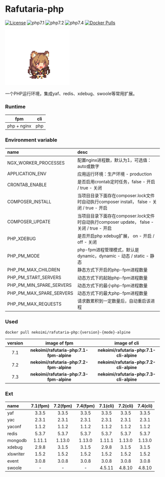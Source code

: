 # Rafutaria-php

[![License](https://img.shields.io/badge/license-Apache-blue)](https://github.com/nekoimi/rafutaria-php)
![php7.1](https://img.shields.io/badge/php-7.1-blue)
![php7.2](https://img.shields.io/badge/php-7.2-blue)
![php7.4](https://img.shields.io/badge/php-7.4-blue)
[![Docker Pulls](https://img.shields.io/docker/pulls/nekoimi/rafutaria-php)](https://hub.docker.com/r/nekoimi/rafutaria-php)

![](rafutaria.png)

一个PHP运行环境，集成yaf、redis、xdebug、swoole等常用扩展。

### Runtime

|fpm|cli|
|:-----:|:-----:|
|php + nginx|php|

### Environment variable

|name|desc|
|:---|:---|
|NGX_WORKER_PROCESSES|配置nginx进程数，默认为1，可选值：auto或数字|
|APPLICATION_ENV|应用运行环境：生产环境 - production|
|CRONTAB_ENABLE|是否启用crontab定时任务，false - 开启 / true - 关闭 |
|COMPOSER_INSTALL|当项目目录下面存在composer.lock文件时自动执行composer install， false - 关闭 / true - 开启|
|COMPOSER_UPDATE|当项目目录下面存在composer.lock文件时自动执行composer update， false - 关闭 / true - 开启|
|PHP_XDEBUG|是否开启php xdebug扩展， on - 开启 / off - 关闭|
|PHP_PM_MODE|php-fpm进程管理模式，默认是dynamic，dynamic - 动态 / static - 静态|
|PHP_PM_MAX_CHILDREN|静态方式下开启的php-fpm进程数量|
|PHP_PM_START_SERVERS|动态方式下的起始php-fpm进程数量|
|PHP_PM_MIN_SPARE_SERVERS|动态方式下的最小php-fpm进程数量|
|PHP_PM_MAX_SPARE_SERVERS|动态方式下的最大php-fpm进程数量|
|PHP_PM_MAX_REQUESTS|请求数累积到一定数量后，自动重启该进程|

### Used

```shell
docker pull nekoimi/rafutaria-php:{version}-{mode}-alpine
```

|version|image of fpm|image of cli|
|:-----:|:-----:|:-----:|
|7.1|**nekoimi/rafutaria-php:7.1-fpm-alpine**|**nekoimi/rafutaria-php:7.1-cli-alpine**|
|7.2|**nekoimi/rafutaria-php:7.2-fpm-alpine**|**nekoimi/rafutaria-php:7.2-cli-alpine**|
|7.3|**nekoimi/rafutaria-php:7.3-fpm-alpine**|**nekoimi/rafutaria-php:7.3-cli-alpine**|

### Ext

|name|7.1(fpm)|7.2(fpm)|7.4(fpm)|7.1(cli)|7.2(cli)|7.4(cli)|
|:-----|:-----:|:-----:|:-----:|:-----:|:-----:|:-----:|
|yaf|3.3.5|3.3.5|3.3.5|3.3.5|3.3.5|3.3.5|
|yac|2.3.1|2.3.1|2.3.1|2.3.1|2.3.1|2.3.1|
|yaconf|1.1.2|1.1.2|1.1.2|1.1.2|1.1.2|1.1.2|
|redis|5.3.7|5.3.7|5.3.7|5.3.7|5.3.7|5.3.7|
|mongodb|1.11.1|1.13.0|1.13.0|1.11.1|1.13.0|1.13.0|
|xdebug|2.9.8|3.1.5|3.1.5|2.9.8|3.1.5|3.1.5|
|xlswriter|1.5.2|1.5.2|1.5.2|1.5.2|1.5.2|1.5.2|
|event|3.0.8|3.0.8|3.0.8|3.0.8|3.0.8|3.0.8|
|swoole|-|-|-|4.5.11|4.8.10|4.8.10|
